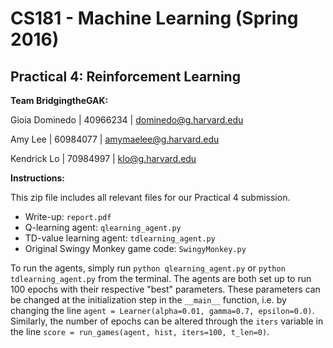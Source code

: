 # CS181 - Machine Learning (Spring 2016)

## Practical 4: Reinforcement Learning



**Team BridgingtheGAK:**

Gioia Dominedo  |  40966234 |  dominedo@g.harvard.edu

Amy Lee  |  60984077 |  amymaelee@g.harvard.edu

Kendrick Lo  |  70984997  |  klo@g.harvard.edu



**Instructions:**

This zip file includes all relevant files for our Practical 4 submission.

- Write-up: `report.pdf`
- Q-learning agent: `qlearning_agent.py`
- TD-value learning agent: `tdlearning_agent.py`
- Original Swingy Monkey game code: `SwingyMonkey.py`



To run the agents, simply run `python qlearning_agent.py` or `python tdlearning_agent.py` from the terminal. The agents are both set up to run 100 epochs with their respective "best" parameters. These parameters can be changed at the initialization step in the ``__main__`` function, i.e. by changing the line  `agent = Learner(alpha=0.01, gamma=0.7, epsilon=0.0)`. Similarly, the number of epochs can be altered through the `iters` variable in the line `score = run_games(agent, hist, iters=100, t_len=0)`. 
